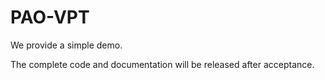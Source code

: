 # PAO-VPT

We provide a simple demo.

The complete code and documentation will be released after acceptance.
